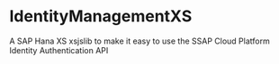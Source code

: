 # IdentityManagementXS
A SAP Hana XS xsjslib to make it easy to use the SSAP Cloud Platform Identity Authentication API
